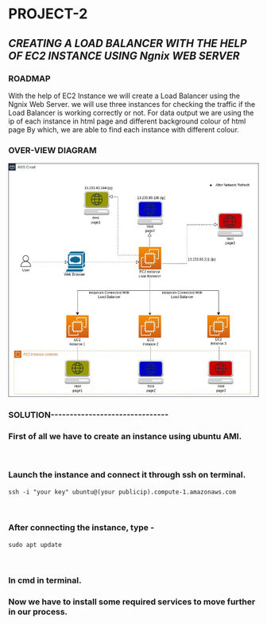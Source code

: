 # PROJECT-2
## ***CREATING A LOAD BALANCER WITH THE HELP OF EC2 INSTANCE USING Ngnix WEB SERVER***
### ROADMAP
With the help of EC2 Instance we will create a Load Balancer using the Ngnix Web Server.
we will use three instances for checking the traffic if the Load Balancer is working correctly or not.
For data output we are using the ip of each instance in html page and different background colour of html page By which, we are able to find each instance with different colour.


### OVER-VIEW DIAGRAM

<img src="https://github.com/kitty6xt5/PROJECT2/blob/main/images/ec2loadbalancer.jpg">


### SOLUTION-------------------------------

### First of all we have to create an instance using ubuntu AMI.
<img src="">

### Launch the instance and connect it through ssh on terminal.
```
ssh -i "your key" ubuntu@(your publicip).compute-1.amazonaws.com
```
<img src="">

### After connecting the instance, type -
```
sudo apt update
```
<img src="">

### In cmd in terminal.
### Now we have to install some required services to move further in our process.
